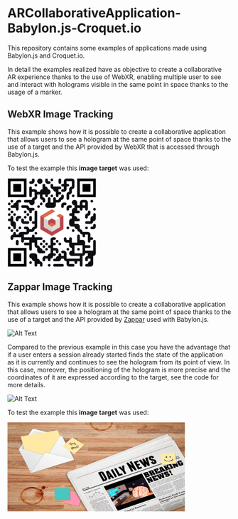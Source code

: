 # ARCollaborativeApplication-Babylon.js-Croquet.io

This repository contains some examples of applications made using Babylon.js and Croquet.io.

In detail the examples realized have as objective to create a collaborative AR experience thanks to the use of WebXR, enabling multiple user to see and interact with holograms visible in the same point in space thanks to the usage of a marker.

## WebXR Image Tracking
This example shows how it is possible to create a collaborative application that allows users to see a hologram at the same point of space thanks to the use of a target and the API provided by WebXR that is accessed through Babylon.js.



To test the example this **image target** was used:

<img src="WebXRImageTracking/public/img/imageTracking.png"  width="200" height="200">

## Zappar  Image Tracking

This example shows how it is possible to create a collaborative application that allows users to see a hologram at the same point of space thanks to the use of a target and the API provided by [Zappar](https://github.com/zappar-xr/zappar-babylonjs) used with Babylon.js.

![Alt Text](img/zappar_image_tracking.gif)

Compared to the previous example in this case you have the advantage that if a user enters a session already started finds the state of the application as it is currently and continues to see the hologram from its point of view.
In this case, moreover, the positioning of the hologram is more precise and the coordinates of it are expressed according to the target, see the code for more details.

![Alt Text](img/zappar_session_join.gif)

To test the example this **image target** was used:

<img src="img/example-tracking-image.png"  width="400" height="200">
